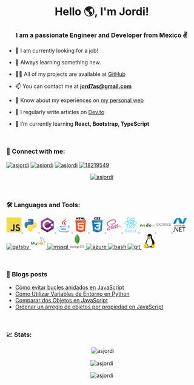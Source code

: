 <h1 align="center">Hello 🌎, I'm Jordi!</h1>
<h3 align="center">I am a passionate Engineer and Developer from Mexico ✌️</h3>

- 🔭 I am currently looking for a job!

- 📘 Always learning something new.

- 👨‍💻 All of my projects are available at [GitHub](https://github.com/ASJordi)

- 📫 You can contact me at **jord7as@gmail.com**

- 📄 Know about my experiences on [my personal web](https://asjordi.dev)

- 📝 I regularly write articles on [Dev.to](https://dev.to/asjordi)

- 🌱 I’m currently learning **React, Bootstrap, TypeScript**

<br>

### 🔗 Connect with me:
<p align="left">
  <a href="https://linkedin.com/in/asjordi" target="_blank"><img align="center" src="https://raw.githubusercontent.com/rahuldkjain/github-profile-readme-generator/master/src/images/icons/Social/linked-in-alt.svg" alt="asjordi" height="30" width="40" /></a>
  <a href="https://twitter.com/asjordi" target="_blank"><img align="center" src="https://raw.githubusercontent.com/rahuldkjain/github-profile-readme-generator/master/src/images/icons/Social/twitter.svg" alt="asjordi" height="30" width="40" /></a>
  <a href="https://dev.to/asjordi" target="_blank"><img align="center" src="https://raw.githubusercontent.com/rahuldkjain/github-profile-readme-generator/master/src/images/icons/Social/devto.svg" alt="asjordi" height="30" width="40" /></a>
  <a href="https://stackoverflow.com/users/18219549" target="_blank"><img align="center" src="https://raw.githubusercontent.com/rahuldkjain/github-profile-readme-generator/master/src/images/icons/Social/stack-overflow.svg" alt="18219549" height="30" width="40" /></a>
</p>

<p align="center"> <a href="https://twitter.com/asjordi" target="_blank"><img src="https://img.shields.io/twitter/follow/asjordi?logo=twitter&style=for-the-badge" alt="asjordi" /></a></p>

<br>

### 🛠️ Languages and Tools:
<p align="left"> 
  <a href="https://developer.mozilla.org/en-US/docs/Web/JavaScript" target="_blank" rel="noreferrer"> 
    <img src="https://raw.githubusercontent.com/devicons/devicon/master/icons/javascript/javascript-original.svg" alt="javascript" width="40" height="40"/>
  </a>
  <a href="https://www.python.org" target="_blank" rel="noreferrer"> 
    <img src="https://raw.githubusercontent.com/devicons/devicon/master/icons/python/python-original.svg" alt="python" width="40" height="40"/>
  </a> 
  <a href="https://www.w3schools.com/cs/" target="_blank" rel="noreferrer">
    <img src="https://raw.githubusercontent.com/devicons/devicon/master/icons/csharp/csharp-original.svg" alt="csharp" width="40" height="40"/>
  </a> 
  <a href="https://www.java.com" target="_blank" rel="noreferrer"> 
    <img src="https://raw.githubusercontent.com/devicons/devicon/master/icons/java/java-original.svg" alt="java" width="40" height="40"/> 
  </a>
  <a href="https://www.w3.org/html/" target="_blank" rel="noreferrer"> 
    <img src="https://raw.githubusercontent.com/devicons/devicon/master/icons/html5/html5-original-wordmark.svg" alt="html5" width="40" height="40"/> 
  </a> 
  <a href="https://www.w3schools.com/css/" target="_blank" rel="noreferrer"> 
    <img src="https://raw.githubusercontent.com/devicons/devicon/master/icons/css3/css3-original-wordmark.svg" alt="css3" width="40" height="40"> 
  </a> 
  <a href="https://sass-lang.com" target="_blank" rel="noreferrer"> 
    <img src="https://raw.githubusercontent.com/devicons/devicon/master/icons/sass/sass-original.svg" alt="sass" width="40" height="40"/> 
  </a> 
  <a href="https://reactjs.org/" target="_blank" rel="noreferrer"> 
    <img src="https://raw.githubusercontent.com/devicons/devicon/master/icons/react/react-original-wordmark.svg" alt="react" width="40" height="40"/> 
  </a> 
  <a href="https://nodejs.org" target="_blank" rel="noreferrer"> 
    <img src="https://raw.githubusercontent.com/devicons/devicon/master/icons/nodejs/nodejs-original-wordmark.svg" alt="nodejs" width="40" height="40"/> 
  </a>
  <a href="https://expressjs.com" target="_blank" rel="noreferrer"> 
    <img src="https://raw.githubusercontent.com/devicons/devicon/master/icons/express/express-original-wordmark.svg" alt="express" width="40" height="40"/>
  </a> 
  <a href="https://dotnet.microsoft.com/" target="_blank" rel="noreferrer"> 
    <img src="https://raw.githubusercontent.com/devicons/devicon/master/icons/dot-net/dot-net-original-wordmark.svg" alt="dotnet" width="40" height="40"/> 
  </a>
  <a href="https://www.gatsbyjs.com/" target="_blank" rel="noreferrer"> 
    <img src="https://www.vectorlogo.zone/logos/gatsbyjs/gatsbyjs-icon.svg" alt="gatsby" width="40" height="40"/> 
  </a> 
  <a href="https://www.mysql.com/" target="_blank" rel="noreferrer"> 
    <img src="https://raw.githubusercontent.com/devicons/devicon/master/icons/mysql/mysql-original-wordmark.svg" alt="mysql" width="40" height="40"/>
  </a>
  <a href="https://www.microsoft.com/en-us/sql-server" target="_blank" rel="noreferrer">
    <img src="https://www.svgrepo.com/show/303229/microsoft-sql-server-logo.svg" alt="mssql" width="40" height="40"/> 
  </a>
  <a href="https://www.mongodb.com/" target="_blank" rel="noreferrer"> 
    <img src="https://raw.githubusercontent.com/devicons/devicon/master/icons/mongodb/mongodb-original-wordmark.svg" alt="mongodb" width="40" height="40"/> 
  </a>
  <a href="https://azure.microsoft.com/en-in/" target="_blank" rel="noreferrer"> 
    <img src="https://www.vectorlogo.zone/logos/microsoft_azure/microsoft_azure-icon.svg" alt="azure" width="40" height="40"/> 
  </a> 
  <a href="https://www.gnu.org/software/bash/" target="_blank" rel="noreferrer"> 
    <img src="https://www.vectorlogo.zone/logos/gnu_bash/gnu_bash-icon.svg" alt="bash" width="40" height="40"/> 
  </a> 
  <a href="https://git-scm.com/" target="_blank" rel="noreferrer"> 
    <img src="https://www.vectorlogo.zone/logos/git-scm/git-scm-icon.svg" alt="git" width="40" height="40"/> 
  </a>
  <a href="https://www.linux.org/" target="_blank" rel="noreferrer"> 
    <img src="https://raw.githubusercontent.com/devicons/devicon/master/icons/linux/linux-original.svg" alt="linux" width="40" height="40"/>
  </a>
</p>

<br>

### 📝 Blogs posts
<!-- BLOG-POST-LIST:START -->
- [Cómo evitar bucles anidados en JavaScript](https://dev.to/asjordi/como-evitar-bucles-anidados-en-javascript-50b7)
- [Cómo Utilizar Variables de Entorno en Python](https://dev.to/asjordi/como-utilizar-variables-de-entorno-en-python-4pk0)
- [Comparar dos Objetos en JavaScript](https://dev.to/asjordi/comparar-dos-objetos-en-javascript-3bmk)
- [Ordenar un arreglo de objetos por propiedad en JavaScript](https://dev.to/asjordi/ordenar-un-arreglo-de-objetos-por-propiedad-en-javascript-4h87)
<!-- BLOG-POST-LIST:END -->

<br>

### 📈 Stats:

<p align="center">&nbsp;<img align="center" src="https://github-readme-stats.vercel.app/api?username=asjordi&show_icons=true&locale=en" alt="asjordi"/></p>

<p align="center"><img align="center" src="https://github-readme-streak-stats.herokuapp.com/?user=asjordi&" alt="asjordi"/></p>

<p align="center"><img align="center" src="https://github-readme-stats.vercel.app/api/top-langs?username=asjordi&show_icons=true&locale=en&layout=compact" alt="asjordi"/></p>